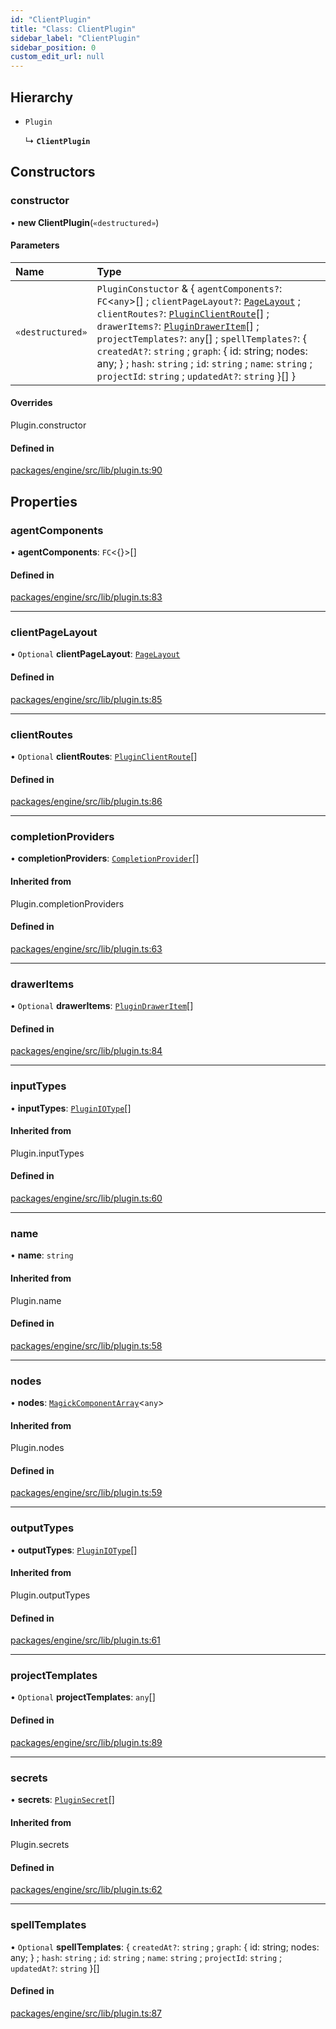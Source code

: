 ```yaml
---
id: "ClientPlugin"
title: "Class: ClientPlugin"
sidebar_label: "ClientPlugin"
sidebar_position: 0
custom_edit_url: null
---
```


## Hierarchy

- `Plugin`

  ↳ **`ClientPlugin`**

## Constructors

### constructor

• **new ClientPlugin**(`«destructured»`)

#### Parameters

| Name | Type |
| :------ | :------ |
| `«destructured»` | `PluginConstuctor` & { `agentComponents?`: `FC`<`any`\>[] ; `clientPageLayout?`: [`PageLayout`](../#pagelayout) ; `clientRoutes?`: [`PluginClientRoute`](../#pluginclientroute)[] ; `drawerItems?`: [`PluginDrawerItem`](../#plugindraweritem)[] ; `projectTemplates?`: `any`[] ; `spellTemplates?`: { `createdAt?`: `string` ; `graph`: { id: string; nodes: any; } ; `hash`: `string` ; `id`: `string` ; `name`: `string` ; `projectId`: `string` ; `updatedAt?`: `string`  }[]  } |

#### Overrides

Plugin.constructor

#### Defined in

[packages/engine/src/lib/plugin.ts:90](https://github.com/Oneirocom/MagickML/blob/7e703a94/packages/engine/src/lib/plugin.ts#L90)

## Properties

### agentComponents

• **agentComponents**: `FC`<{}\>[]

#### Defined in

[packages/engine/src/lib/plugin.ts:83](https://github.com/Oneirocom/MagickML/blob/7e703a94/packages/engine/src/lib/plugin.ts#L83)

___

### clientPageLayout

• `Optional` **clientPageLayout**: [`PageLayout`](../#pagelayout)

#### Defined in

[packages/engine/src/lib/plugin.ts:85](https://github.com/Oneirocom/MagickML/blob/7e703a94/packages/engine/src/lib/plugin.ts#L85)

___

### clientRoutes

• `Optional` **clientRoutes**: [`PluginClientRoute`](../#pluginclientroute)[]

#### Defined in

[packages/engine/src/lib/plugin.ts:86](https://github.com/Oneirocom/MagickML/blob/7e703a94/packages/engine/src/lib/plugin.ts#L86)

___

### completionProviders

• **completionProviders**: [`CompletionProvider`](../#completionprovider)[]

#### Inherited from

Plugin.completionProviders

#### Defined in

[packages/engine/src/lib/plugin.ts:63](https://github.com/Oneirocom/MagickML/blob/7e703a94/packages/engine/src/lib/plugin.ts#L63)

___

### drawerItems

• `Optional` **drawerItems**: [`PluginDrawerItem`](../#plugindraweritem)[]

#### Defined in

[packages/engine/src/lib/plugin.ts:84](https://github.com/Oneirocom/MagickML/blob/7e703a94/packages/engine/src/lib/plugin.ts#L84)

___

### inputTypes

• **inputTypes**: [`PluginIOType`](../#pluginiotype)[]

#### Inherited from

Plugin.inputTypes

#### Defined in

[packages/engine/src/lib/plugin.ts:60](https://github.com/Oneirocom/MagickML/blob/7e703a94/packages/engine/src/lib/plugin.ts#L60)

___

### name

• **name**: `string`

#### Inherited from

Plugin.name

#### Defined in

[packages/engine/src/lib/plugin.ts:58](https://github.com/Oneirocom/MagickML/blob/7e703a94/packages/engine/src/lib/plugin.ts#L58)

___

### nodes

• **nodes**: [`MagickComponentArray`](../#magickcomponentarray)<`any`\>

#### Inherited from

Plugin.nodes

#### Defined in

[packages/engine/src/lib/plugin.ts:59](https://github.com/Oneirocom/MagickML/blob/7e703a94/packages/engine/src/lib/plugin.ts#L59)

___

### outputTypes

• **outputTypes**: [`PluginIOType`](../#pluginiotype)[]

#### Inherited from

Plugin.outputTypes

#### Defined in

[packages/engine/src/lib/plugin.ts:61](https://github.com/Oneirocom/MagickML/blob/7e703a94/packages/engine/src/lib/plugin.ts#L61)

___

### projectTemplates

• `Optional` **projectTemplates**: `any`[]

#### Defined in

[packages/engine/src/lib/plugin.ts:89](https://github.com/Oneirocom/MagickML/blob/7e703a94/packages/engine/src/lib/plugin.ts#L89)

___

### secrets

• **secrets**: [`PluginSecret`](../#pluginsecret)[]

#### Inherited from

Plugin.secrets

#### Defined in

[packages/engine/src/lib/plugin.ts:62](https://github.com/Oneirocom/MagickML/blob/7e703a94/packages/engine/src/lib/plugin.ts#L62)

___

### spellTemplates

• `Optional` **spellTemplates**: { `createdAt?`: `string` ; `graph`: { id: string; nodes: any; } ; `hash`: `string` ; `id`: `string` ; `name`: `string` ; `projectId`: `string` ; `updatedAt?`: `string`  }[]

#### Defined in

[packages/engine/src/lib/plugin.ts:87](https://github.com/Oneirocom/MagickML/blob/7e703a94/packages/engine/src/lib/plugin.ts#L87)
